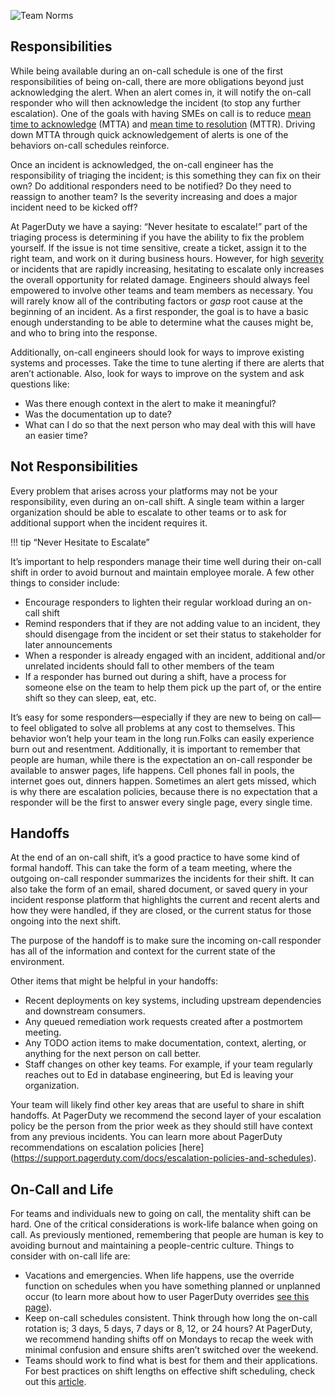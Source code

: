 ![Team Norms](../assets/img/headers/OnCall-People.png)

## Responsibilities
While being available during an on-call schedule is one of the first responsibilities of being on-call, there are more obligations beyond just acknowledging the alert. When an alert comes in, it will notify the on-call responder who will then acknowledge the incident (to stop any further escalation). One of the goals with having SMEs on call is to reduce [mean time to acknowledge](https://support.pagerduty.com/docs/glossary)  (MTTA) and [mean time to resolution](https://support.pagerduty.com/docs/glossary) (MTTR). Driving down MTTA through quick acknowledgement of alerts is one of the behaviors on-call schedules reinforce.  

Once an incident is acknowledged, the on-call engineer has the responsibility of triaging the incident; is this something they can fix on their own? Do additional responders need to be notified? Do they need to reassign to another team? Is the severity increasing and does a major incident need to be kicked off? 

At PagerDuty we have a saying: “Never hesitate to escalate!” part of the triaging process is determining if you have the ability to fix the problem yourself. If the issue is not time sensitive, create a ticket, assign it to the right team, and work on it during business hours. However, for high [severity](https://response.pagerduty.com/before/severity_levels/) or incidents that are rapidly increasing, hesitating to escalate only increases the overall opportunity for related damage. Engineers should always feel empowered to involve other teams and team members as necessary. You will rarely know all of the contributing factors or *gasp* root cause at the beginning of an incident. As a first responder, the goal is to have a basic enough understanding to be able to determine what the causes might be, and who to bring into the response.

Additionally, on-call engineers should look for ways to improve existing systems and processes. Take the time to tune alerting if there are alerts that aren’t actionable. Also, look for ways to improve on the system and ask questions like: 

- Was there enough context in the alert to make it meaningful? 
- Was the documentation up to date? 
- What can I do so that the next person who may deal with this will have an easier time? 

## Not Responsibilities
Every problem that arises across your platforms may not be your responsibility, even during an on-call shift. A single team within a larger organization should be able to escalate to other teams or to ask for additional support when the incident requires it. 

!!! tip
		“Never Hesitate to Escalate”

It’s important to help responders manage their time well during their on-call shift in order to avoid burnout and maintain employee morale. A few other things to consider include:

- Encourage responders to lighten their regular workload during an on-call shift
- Remind responders that if they are not adding value to an incident, they should disengage from the incident or set their status to stakeholder for later announcements
- When a responder is already engaged with an incident, additional and/or unrelated incidents should fall to other members of the team
- If a responder has burned out during a shift, have a process for someone else on the team to help them pick up the part of, or the entire shift so they can sleep, eat, etc.

It’s easy for some responders—especially if they are new to being on call—to feel obligated to solve all problems at any cost to themselves. This behavior won’t help your team in the long run.Folks can easily experience burn out and resentment. Additionally, it is important to remember that people are human, while there is the expectation an on-call responder be available to answer pages, life happens. Cell phones fall in pools, the internet goes out, dinners happen. Sometimes an alert gets missed, which is why there are escalation policies, because there is no expectation that a responder will be the first to answer every single page, every single time. 


## Handoffs
At the end of an on-call shift, it’s a good practice to have some kind of formal handoff. This can take the form of a team meeting, where the outgoing on-call responder summarizes the incidents for their shift. It can also take the form of an email, shared document, or saved query in your incident response platform that highlights the current and recent alerts and how they were handled, if they are closed, or the current status for those ongoing into the next shift.

The purpose of the handoff is to make sure the incoming on-call responder has all of the information and context for the current state of the environment. 

Other items that might be helpful in your handoffs:

- Recent deployments on key systems, including upstream dependencies and downstream consumers.
- Any queued remediation work requests created after a postmortem meeting.
- Any TODO action items to make documentation, context, alerting, or anything for the next person on call better.
- Staff changes on other key teams. For example, if your team regularly reaches out to Ed in database engineering, but Ed is leaving your organization.

Your team will likely find other key areas that are useful to share in shift handoffs. At PagerDuty we recommend the second layer of your escalation policy be the person from the prior week as they should still have context from any previous incidents.  You can learn more about PagerDuty recommendations on escalation policies [here] (https://support.pagerduty.com/docs/escalation-policies-and-schedules).

## On-Call and Life
For teams and individuals new to going on call, the mentality shift can be hard. One of the critical considerations is work-life balance when going on call. As previously mentioned, remembering that people are human is key to avoiding burnout and maintaining a people-centric culture. Things to consider with on-call life are:

- Vacations and emergencies. When life happens, use the override function on schedules when you have something planned or unplanned occur (to learn more about how to user PagerDuty overrides [see this page](https://support.pagerduty.com/docs/editing-schedules)).
- Keep on-call schedules consistent. Think through how long the on-call rotation is; 3 days, 5 days, 7 days or 8, 12, or 24 hours? At PagerDuty, we recommend handing shifts off on Mondays to recap the week with minimal confusion and ensure shifts aren’t switched over the weekend. 
- Teams should work to find what is best for them and their applications. For best practices on shift lengths on effective shift scheduling, check out this [article](https://community.pagerduty.com/forum/t/scheduling-effective-start-end-practices-for-on-call-scheduling/1677). 


